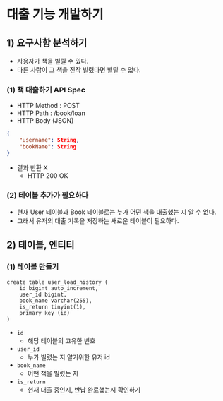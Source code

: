 # 대출 기능 개발하기
## 1) 요구사항 분석하기
- 사용자가 책을 빌릴 수 있다.
- 다른 사람이 그 책을 진작 빌렸다면 빌릴 수 없다.

### (1) 책 대출하기 API Spec
- HTTP Method : POST
- HTTP Path : /book/loan
- HTTP Body (JSON)
```json
{
	"username": String,
	"bookName": String
}
```
- 결과 반환 X
	- HTTP 200 OK

### (2) 테이블 추가가 필요하다
- 현재 User 테이블과 Book 테이블로는 누가 어떤 책을 대출했는 지 알 수 없다.
- 그래서 유저의 대출 기록을 저장하는 새로운 테이블이 필요하다.

## 2) 테이블, 엔티티
### (1) 테이블 만들기
```mysql
create table user_load_history (
	id bigint auto_increment,
	user_id bigint,
	book_name varchar(255),
	is_return tinyint(1),
	primary key (id)
)
```
- `id`
	- 해당 테이블의 고유한 번호
- `user_id`
	- 누가 빌렸는 지 알기위한 유저 id
- `book_name`
	- 어떤 책을 빌렸는 지
- `is_return`
	- 현재 대출 중인지, 반납 완료했는지 확인하기

